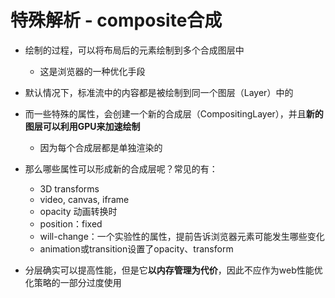 # 特殊解析 - composite合成

- 绘制的过程，可以将布局后的元素绘制到多个合成图层中
  - 这是浏览器的一种优化手段
- 默认情况下，标准流中的内容都是被绘制到同一个图层（Layer）中的
- 而一些特殊的属性，会创建一个新的合成层（CompositingLayer），并且**新的图层可以利用GPU来加速绘制**
  - 因为每个合成层都是单独渲染的

- 那么哪些属性可以形成新的合成层呢？常见的有：
  - 3D transforms
  - video, canvas, iframe
  - opacity 动画转换时
  - position：fixed
  - will-change：一个实验性的属性，提前告诉浏览器元素可能发生哪些变化
  - animation或transition设置了opacity、transform

- 分层确实可以提高性能，但是它**以内存管理为代价**，因此不应作为web性能优化策略的一部分过度使用

